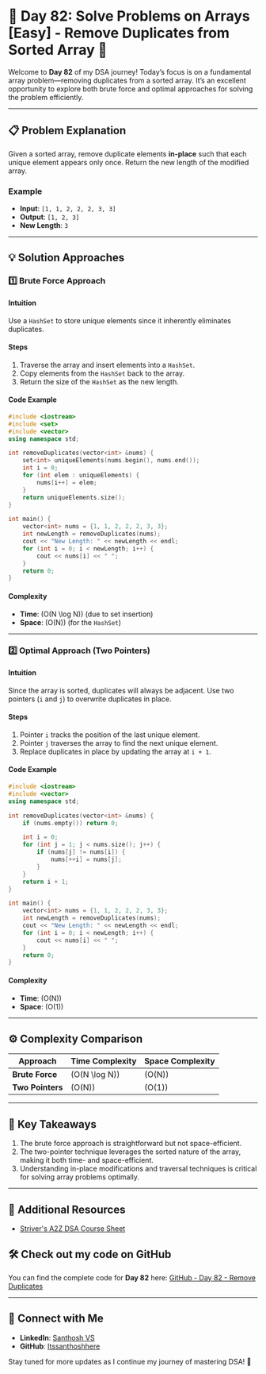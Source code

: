 # 🚀 Day 82: Solve Problems on Arrays [Easy] - Remove Duplicates from Sorted Array 🚀  

Welcome to **Day 82** of my DSA journey! Today’s focus is on a fundamental array problem—removing duplicates from a sorted array. It’s an excellent opportunity to explore both brute force and optimal approaches for solving the problem efficiently.  

---

## 📋 Problem Explanation  

Given a sorted array, remove duplicate elements **in-place** such that each unique element appears only once. Return the new length of the modified array.  

### Example  
- **Input**: `[1, 1, 2, 2, 2, 3, 3]`  
- **Output**: `[1, 2, 3]`  
- **New Length**: `3`  

---

## 💡 Solution Approaches  

### 1️⃣ Brute Force Approach  

#### Intuition  
Use a `HashSet` to store unique elements since it inherently eliminates duplicates.  

#### Steps  
1. Traverse the array and insert elements into a `HashSet`.  
2. Copy elements from the `HashSet` back to the array.  
3. Return the size of the `HashSet` as the new length.  

#### Code Example  

```cpp
#include <iostream>
#include <set>
#include <vector>
using namespace std;

int removeDuplicates(vector<int> &nums) {
    set<int> uniqueElements(nums.begin(), nums.end());
    int i = 0;
    for (int elem : uniqueElements) {
        nums[i++] = elem;
    }
    return uniqueElements.size();
}

int main() {
    vector<int> nums = {1, 1, 2, 2, 2, 3, 3};
    int newLength = removeDuplicates(nums);
    cout << "New Length: " << newLength << endl;
    for (int i = 0; i < newLength; i++) {
        cout << nums[i] << " ";
    }
    return 0;
}
```  

#### Complexity  
- **Time**: \(O(N \log N)\) (due to set insertion)  
- **Space**: \(O(N)\) (for the `HashSet`)  

---

### 2️⃣ Optimal Approach (Two Pointers)  

#### Intuition  
Since the array is sorted, duplicates will always be adjacent. Use two pointers (`i` and `j`) to overwrite duplicates in place.  

#### Steps  
1. Pointer `i` tracks the position of the last unique element.  
2. Pointer `j` traverses the array to find the next unique element.  
3. Replace duplicates in place by updating the array at `i + 1`.  

#### Code Example  

```cpp
#include <iostream>
#include <vector>
using namespace std;

int removeDuplicates(vector<int> &nums) {
    if (nums.empty()) return 0;

    int i = 0;
    for (int j = 1; j < nums.size(); j++) {
        if (nums[j] != nums[i]) {
            nums[++i] = nums[j];
        }
    }
    return i + 1;
}

int main() {
    vector<int> nums = {1, 1, 2, 2, 2, 3, 3};
    int newLength = removeDuplicates(nums);
    cout << "New Length: " << newLength << endl;
    for (int i = 0; i < newLength; i++) {
        cout << nums[i] << " ";
    }
    return 0;
}
```  

#### Complexity  
- **Time**: \(O(N)\)  
- **Space**: \(O(1)\)  

---

## ⚙️ Complexity Comparison  

| Approach          | Time Complexity | Space Complexity |  
|-------------------|-----------------|------------------|  
| **Brute Force**   | \(O(N \log N)\) | \(O(N)\)         |  
| **Two Pointers**  | \(O(N)\)        | \(O(1)\)         |  

---

## 🧩 Key Takeaways  

1. The brute force approach is straightforward but not space-efficient.  
2. The two-pointer technique leverages the sorted nature of the array, making it both time- and space-efficient.  
3. Understanding in-place modifications and traversal techniques is critical for solving array problems optimally.  

---

## 🔗 Additional Resources  

- [Striver's A2Z DSA Course Sheet](https://takeuforward.org/strivers-a2z-dsa-course/strivers-a2z-dsa-course-sheet-2)  

## 🛠️ Check out my code on GitHub  

You can find the complete code for **Day 82** here: [GitHub - Day 82 - Remove Duplicates](https://github.com/Itssanthoshhere/Data-Structures-and-Algorithms/blob/main/C%2B%2B%20with%20DSA-learning-journey/Day82%20-%20Solve%20Problems%20on%20Arrays%20%5BEasy%5D%20-%20Remove%20duplicates%20from%20Sorted%20array/Remove_the_duplicates_from_Sorted_array.cpp)  

---

## 🔗 Connect with Me  

- **LinkedIn**: [Santhosh VS](https://www.linkedin.com/in/thesanthoshvs/)  
- **GitHub**: [Itssanthoshhere](https://github.com/Itssanthoshhere)  

Stay tuned for more updates as I continue my journey of mastering DSA! 💪  
